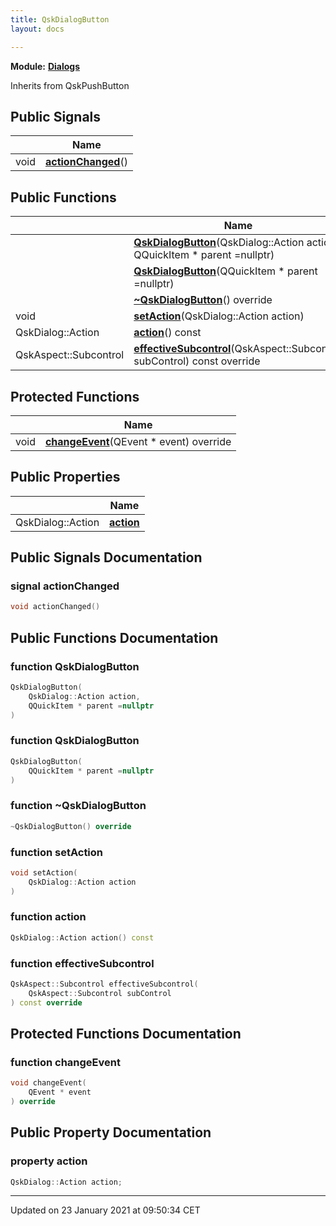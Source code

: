 ```yaml
---
title: QskDialogButton
layout: docs

---
```



**Module:** **[Dialogs](/docs/modules/group___dialogs/)**



Inherits from QskPushButton

## Public Signals

|                | Name           |
| -------------- | -------------- |
| void | **[actionChanged](/docs/classes/class_qsk_dialog_button/#signal-actionchanged)**() |

## Public Functions

|                | Name           |
| -------------- | -------------- |
| | **[QskDialogButton](/docs/classes/class_qsk_dialog_button/#function-qskdialogbutton)**(QskDialog::Action action, QQuickItem * parent =nullptr) |
| | **[QskDialogButton](/docs/classes/class_qsk_dialog_button/#function-qskdialogbutton)**(QQuickItem * parent =nullptr) |
| | **[~QskDialogButton](/docs/classes/class_qsk_dialog_button/#function-~qskdialogbutton)**() override |
| void | **[setAction](/docs/classes/class_qsk_dialog_button/#function-setaction)**(QskDialog::Action action) |
| QskDialog::Action | **[action](/docs/classes/class_qsk_dialog_button/#function-action)**() const |
| QskAspect::Subcontrol | **[effectiveSubcontrol](/docs/classes/class_qsk_dialog_button/#function-effectivesubcontrol)**(QskAspect::Subcontrol subControl) const override |

## Protected Functions

|                | Name           |
| -------------- | -------------- |
| void | **[changeEvent](/docs/classes/class_qsk_dialog_button/#function-changeevent)**(QEvent * event) override |

## Public Properties

|                | Name           |
| -------------- | -------------- |
| QskDialog::Action | **[action](/docs/classes/class_qsk_dialog_button/#property-action)**  |

## Public Signals Documentation

### signal actionChanged

```cpp
void actionChanged()
```


## Public Functions Documentation

### function QskDialogButton

```cpp
QskDialogButton(
    QskDialog::Action action,
    QQuickItem * parent =nullptr
)
```


### function QskDialogButton

```cpp
QskDialogButton(
    QQuickItem * parent =nullptr
)
```


### function ~QskDialogButton

```cpp
~QskDialogButton() override
```


### function setAction

```cpp
void setAction(
    QskDialog::Action action
)
```


### function action

```cpp
QskDialog::Action action() const
```


### function effectiveSubcontrol

```cpp
QskAspect::Subcontrol effectiveSubcontrol(
    QskAspect::Subcontrol subControl
) const override
```


## Protected Functions Documentation

### function changeEvent

```cpp
void changeEvent(
    QEvent * event
) override
```


## Public Property Documentation

### property action

```cpp
QskDialog::Action action;
```


-------------------------------

Updated on 23 January 2021 at 09:50:34 CET